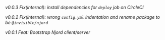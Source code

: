*v0.0.3*
_Fix(internal): install dependencies for `deploy` job on CircleCI_

*v0.0.2*
_Fix(internal): wrong `config.yml` indentation and rename package to be `@invisible/njord`_

*v0.0.1*
_Feat: Bootstrap Njord client/server_
